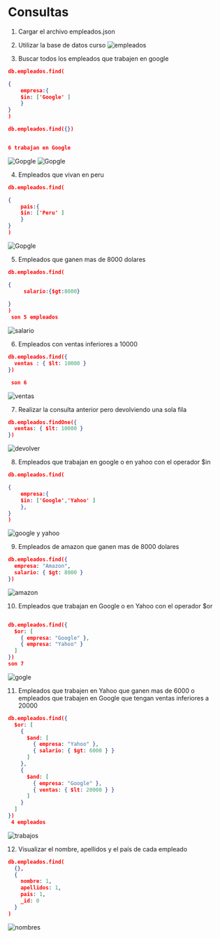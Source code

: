 # Consultas

1. Cargar el archivo empleados.json

2. Utilizar la base de datos curso
![empleados](../img/1.png)
3. Buscar todos los empleados que trabajen en google

```json
db.empleados.find(

{
    empresa:{
    $in: ['Google' ] 
    }
}
)

db.empleados.find({})


6 trabajan en Google
```
![Gopgle](../img/gogle.png)
![Gopgle](../img/google.png)

4. Empleados que vivan en peru

```json
db.empleados.find(

{
    pais:{
    $in: ['Peru' ] 
    }
}
)
```
![Gopgle](../img/peru.png)


5. Empleados que ganen mas de 8000 dolares
```json
db.empleados.find(

{
     salario:{$gt:8000}
     
}
)
 son 5 empleados 
```
![salario](../img/salario1.png)



6. Empleados con ventas inferiores a 10000
```json
db.empleados.find({
  ventas : { $lt: 10000 }
})

 son 6
```
![ventas](../img/ventas.png)

7. Realizar la consulta anterior pero devolviendo una sola fila
```json
db.empleados.findOne({
  ventas: { $lt: 10000 }
})
```

![devolver](../img/7%20one.png)

8. Empleados que trabajan en google o en yahoo con el operador $in
```json
db.empleados.find(

{
    empresa:{
    $in: ['Google','Yahoo' ] 
    }, 
}
)

```
![google y yahoo](../img/google%20and%20yahhoo.png)

9. Empleados de amazon que ganen mas de 8000 dolares

```json
db.empleados.find({
  empresa: "Amazon",
  salario: { $gt: 8000 }
})

```
![amazon](../img/amazon9.png)

10. Empleados que trabajan en Google o en Yahoo con el operador $or
```json

db.empleados.find({
  $or: [
    { empresa: "Google" },
    { empresa: "Yahoo" }
  ]
})
son 7
```
![gogle](../img/Google%20o%20en%20Yahoo.png)


11. Empleados que trabajen en Yahoo que ganen mas de 6000 o empleados que trabajen en Google que tengan ventas inferiores a 20000

```json
db.empleados.find({
  $or: [
    {
      $and: [
        { empresa: "Yahoo" },
        { salario: { $gt: 6000 } }
      ]
    },
    {
      $and: [
        { empresa: "Google" },
        { ventas: { $lt: 20000 } }
      ]
    }
  ]
})
 4 empleados
```
![trabajos](../img/11.png)

12. Visualizar el nombre, apellidos y el país de cada empleado
```json
db.empleados.find(
  {},
  {
    nombre: 1,
    apellidos: 1,
    pais: 1,
    _id: 0
  }
)

```
![nombres](../img/12.png)